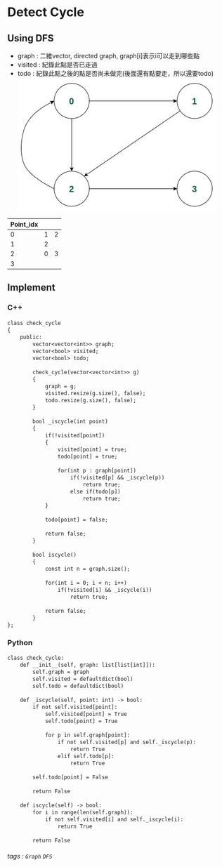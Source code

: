 # Detect Cycle
## Using DFS
- graph : 二維vector, directed graph, graph[i]表示i可以走到哪些點
- visited : 紀錄此點是否已走過
- todo : 紀錄此點之後的點是否尚未做完(後面還有點要走，所以還要todo)  
![graph](graph.jpg)

| Point_idx |          |          |
| --------- | -------- | -------- |
| 0         | 1        | 2        |
| 1         | 2        |          |
| 2         | 0        | 3        |
| 3         |          |          |

## Implement
### C++

```cpp=
class check_cycle
{
	public:
		vector<vector<int>> graph;
		vector<bool> visited;
		vector<bool> todo;
		
		check_cycle(vector<vector<int>> g)
		{
			graph = g;
			visited.resize(g.size(), false);
			todo.resize(g.size(), false);
		}

		bool _iscycle(int point)
		{
			if(!visited[point])
			{
				visited[point] = true;
				todo[point] = true;

				for(int p : graph[point])
					if(!visited[p] && _iscycle(p))
						return true;
					else if(todo[p])
						return true;
			}

			todo[point] = false;

			return false;
		}

		bool iscycle()
		{
			const int n = graph.size();
			
			for(int i = 0; i < n; i++)
				if(!visited[i] && _iscycle(i))
					return true;

			return false;
		}
};
```

### Python
```python=
class check_cycle:
    def __init__(self, graph: list[list[int]]):
        self.graph = graph
        self.visited = defaultdict(bool)
        self.todo = defaultdict(bool)

    def _iscycle(self, point: int) -> bool:
        if not self.visited[point]:
            self.visited[point] = True
            self.todo[point] = True

            for p in self.graph[point]:
                if not self.visited[p] and self._iscycle(p):
                    return True
                elif self.todo[p]:
                    return True

        self.todo[point] = False

        return False

    def iscycle(self) -> bool:
        for i in range(len(self.graph)):
            if not self.visited[i] and self._iscycle(i):
                return True

        return False
```

###### tags : `Graph` `DFS`
